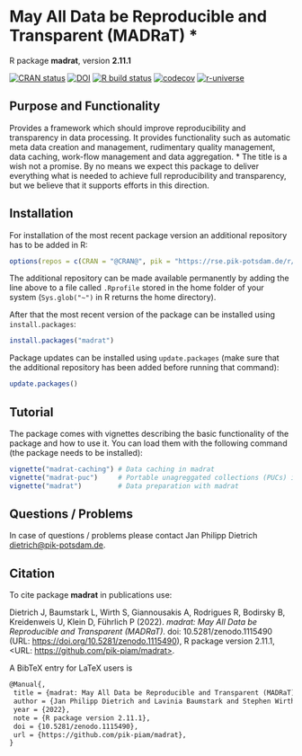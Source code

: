 # May All Data be Reproducible and Transparent (MADRaT) *

R package **madrat**, version **2.11.1**

[![CRAN status](https://www.r-pkg.org/badges/version/madrat)](https://cran.r-project.org/package=madrat) [![DOI](https://zenodo.org/badge/DOI/10.5281/zenodo.1115490.svg)](https://doi.org/10.5281/zenodo.1115490) [![R build status](https://github.com/pik-piam/madrat/workflows/check/badge.svg)](https://github.com/pik-piam/madrat/actions) [![codecov](https://codecov.io/gh/pik-piam/madrat/branch/master/graph/badge.svg)](https://app.codecov.io/gh/pik-piam/madrat) [![r-universe](https://pik-piam.r-universe.dev/badges/madrat)](https://pik-piam.r-universe.dev/ui#builds)

## Purpose and Functionality

Provides a framework which should improve reproducibility and transparency in data processing. It provides functionality such as automatic meta data creation and management, rudimentary quality management, data caching, work-flow management and data aggregation.
    * The title is a wish not a promise. By no means we expect this package to deliver everything what is needed to achieve full reproducibility and transparency, but we believe that it supports efforts in this direction.


## Installation

For installation of the most recent package version an additional repository has to be added in R:

```r
options(repos = c(CRAN = "@CRAN@", pik = "https://rse.pik-potsdam.de/r/packages"))
```
The additional repository can be made available permanently by adding the line above to a file called `.Rprofile` stored in the home folder of your system (`Sys.glob("~")` in R returns the home directory).

After that the most recent version of the package can be installed using `install.packages`:

```r 
install.packages("madrat")
```

Package updates can be installed using `update.packages` (make sure that the additional repository has been added before running that command):

```r 
update.packages()
```

## Tutorial

The package comes with vignettes describing the basic functionality of the package and how to use it. You can load them with the following command (the package needs to be installed):

```r
vignette("madrat-caching") # Data caching in madrat
vignette("madrat-puc")     # Portable unagreggated collections (PUCs) in MADRaT
vignette("madrat")         # Data preparation with madrat
```

## Questions / Problems

In case of questions / problems please contact Jan Philipp Dietrich <dietrich@pik-potsdam.de>.

## Citation

To cite package **madrat** in publications use:

Dietrich J, Baumstark L, Wirth S, Giannousakis A, Rodrigues R, Bodirsky B, Kreidenweis U, Klein D, Führlich P (2022). _madrat: May All Data be Reproducible and Transparent (MADRaT)_. doi: 10.5281/zenodo.1115490 (URL: https://doi.org/10.5281/zenodo.1115490), R package version 2.11.1, <URL: https://github.com/pik-piam/madrat>.

A BibTeX entry for LaTeX users is

 ```latex
@Manual{,
  title = {madrat: May All Data be Reproducible and Transparent (MADRaT)},
  author = {Jan Philipp Dietrich and Lavinia Baumstark and Stephen Wirth and Anastasis Giannousakis and Renato Rodrigues and Benjamin Leon Bodirsky and Ulrich Kreidenweis and David Klein and Pascal Führlich},
  year = {2022},
  note = {R package version 2.11.1},
  doi = {10.5281/zenodo.1115490},
  url = {https://github.com/pik-piam/madrat},
}
```
